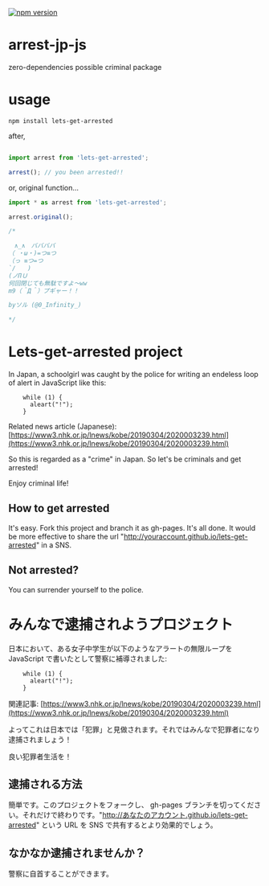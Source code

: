 [![npm version](https://badge.fury.io/js/lets-get-arrested.svg)](https://badge.fury.io/js/lets-get-arrested)
# arrest-jp-js
zero-dependencies possible criminal package

# usage

```
npm install lets-get-arrested
```

after,

```js

import arrest from 'lets-get-arrested';

arrest(); // you been arrested!!

```

or, original function...


```js
import * as arrest from 'lets-get-arrested';

arrest.original();

/*

　∧_∧　ババババ
（ ・ω・)=つ≡つ
（っ ≡つ=つ
`/　　)
(ノΠＵ
何回閉じても無駄ですよ～ww
m9（＾Д＾）プギャー！！

byソル (@0_Infinity_)

*/

```

# Lets-get-arrested project

In Japan, a schoolgirl was caught by the police for writing an endeless loop of alert in JavaScript like this:

        while (1) {
          aleart("!");
        }

Related news article (Japanese):
[https://www3.nhk.or.jp/lnews/kobe/20190304/2020003239.html](https://www3.nhk.or.jp/lnews/kobe/20190304/2020003239.html)

So this is regarded as a "crime" in Japan. So let's be criminals and get arrested!

Enjoy criminal life!

## How to get arrested

It's easy. Fork this project and branch it as gh-pages. It's all done. It would be more effective to share the url "http://youraccount.github.io/lets-get-arrested" in a SNS.

## Not arrested?

You can surrender yourself to the police.

# みんなで逮捕されようプロジェクト

日本において、ある女子中学生が以下のようなアラートの無限ループを JavaScript で書いたとして警察に補導されました:

        while (1) {
          aleart("!");
        }

関連記事:
[https://www3.nhk.or.jp/lnews/kobe/20190304/2020003239.html](https://www3.nhk.or.jp/lnews/kobe/20190304/2020003239.html)

よってこれは日本では「犯罪」と見做されます。それではみんなで犯罪者になり逮捕されましょう！

良い犯罪者生活を！

## 逮捕される方法

簡単です。このプロジェクトをフォークし、 gh-pages ブランチを切ってください。それだけで終わりです。"http://あなたのアカウント.github.io/lets-get-arrested" という URL を SNS で共有するとより効果的でしょう。

## なかなか逮捕されませんか？

警察に自首することができます。
